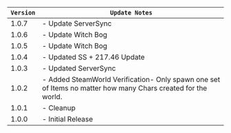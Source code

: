 | `Version` | `Update Notes`    |
|-----------|-------------------|
| 1.0.7     | - Update ServerSync |
| 1.0.6     | - Update Witch Bog |
| 1.0.5     | - Update Witch Bog |
| 1.0.4     | - Updated SS  + 217.46 Update |
| 1.0.3     | - Updated ServerSync |
| 1.0.2     | - Added SteamWorld Verification- Only spawn one set of Items no matter how many Chars created for the world.  |
| 1.0.1     | - Cleanup |
| 1.0.0     | - Initial Release |